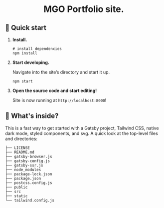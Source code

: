 <!-- START -->
<h1 align="center">
  MGO Portfolio site. 
</h1>

## 🚀 Quick start

1.  **Install.**

    ```shell
    # install dependencies
    npm install
    ```

1.  **Start developing.**

    Navigate into the site’s directory and start it up.

    ```shell
    npm start
    ```

1.  **Open the source code and start editing!**

    Site is now running at `http://localhost:8000`!

## 🧐 What's inside?

This is a fast way to get started with a Gatsby project, Tailwind CSS, native dark mode, styled components, and svg. A quick look at the top-level files and directories:

```.
├── LICENSE
├── README.md
├── gatsby-browser.js
├── gatsby-config.js
├── gatsby-ssr.js
├── node_modules
├── package-lock.json
├── package.json
├── postcss.config.js
├── public
├── src
├── static
└── tailwind.config.js
```

<!-- END -->
